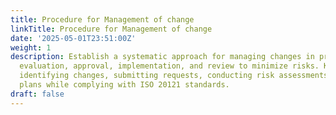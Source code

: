 ```yaml
---
title: Procedure for Management of change
linkTitle: Procedure for Management of change
date: '2025-05-01T23:51:00Z'
weight: 1
description: Establish a systematic approach for managing changes in processes, ensuring
  evaluation, approval, implementation, and review to minimize risks. Key steps include
  identifying changes, submitting requests, conducting risk assessments, and executing
  plans while complying with ISO 20121 standards.
draft: false
---
```



<!-- Unsupported block type: table_of_contents -->

<!-- Unsupported block type: unsupported -->

